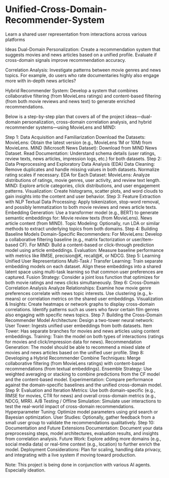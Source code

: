 # Unified-Cross-Domain-Recommender-System
Learn a shared user representation from interactions across various platforms

Ideas
Dual-Domain Personalization:
Create a recommendation system that suggests movies and news articles based on a unified profile. Evaluate if cross-domain signals improve recommendation accuracy.

Correlation Analysis:
Investigate patterns between movie genres and news topics. For example, do users who rate documentaries highly also engage more with in-depth news articles?

Hybrid Recommender System:
Develop a system that combines collaborative filtering (from MovieLens ratings) and content-based filtering (from both movie reviews and news text) to generate enriched recommendations.


Below is a step-by-step plan that covers all of the project ideas—dual-domain personalization, cross-domain correlation analysis, and hybrid recommender systems—using MovieLens and MIND:

Step 1: Data Acquisition and Familiarization
Download the Datasets:
MovieLens: Obtain the latest version (e.g., MovieLens 1M or 10M) from MovieLens.
MIND (Microsoft News Dataset): Download from MIND News Dataset.
Read Documentation:
Understand schema details (user ratings, review texts, news articles, impression logs, etc.) for both datasets.
Step 2: Data Preprocessing and Exploratory Data Analysis (EDA)
Data Cleaning:
Remove duplicates and handle missing values in both datasets.
Normalize rating scales if necessary.
EDA for Each Dataset:
MovieLens: Analyze distributions of ratings, movie genres, user activity, and review text length.
MIND: Explore article categories, click distributions, and user engagement patterns.
Visualization:
Create histograms, scatter plots, and word clouds to gain insights into the content and user behavior.
Step 3: Feature Extraction with NLP
Textual Data Processing:
Apply tokenization, stop-word removal, and possibly lemmatization to both movie reviews and news article texts.
Embedding Generation:
Use a transformer model (e.g., BERT) to generate semantic embeddings for:
Movie review texts (from MovieLens).
News article content (from MIND).
Topic Modeling:
Optionally, run LDA or similar methods to extract underlying topics from both domains.
Step 4: Building Baseline Models
Domain-Specific Recommenders:
For MovieLens: Develop a collaborative filtering baseline (e.g., matrix factorization or user/item-based CF).
For MIND: Build a content-based or click-through prediction model using article embeddings.
Evaluation:
Measure baseline performance with metrics like RMSE, precision@K, recall@K, or NDCG.
Step 5: Learning Unified User Representations
Multi-Task / Transfer Learning:
Train separate embedding models on each dataset.
Align these embeddings into a shared latent space using multi-task learning so that common user preferences are captured.
Fusion Strategy:
Consider a joint loss function that optimizes for both movie ratings and news clicks simultaneously.
Step 6: Cross-Domain Correlation Analysis
Analyze Relationships:
Examine how movie genre preferences correlate with news topic interests.
Use clustering (e.g., k-means) or correlation metrics on the shared user embeddings.
Visualization & Insights:
Create heatmaps or network graphs to display cross-domain correlations.
Identify patterns such as users who favor certain film genres also engaging with specific news topics.
Step 7: Building the Cross-Domain Recommender
Model Architecture:
Design a two-tower neural network:
User Tower: Ingests unified user embeddings from both datasets.
Item Tower: Has separate branches for movies and news articles using content embeddings.
Training:
Train the model on both types of interactions (ratings for movies and click/impression data for news).
Recommendation Generation:
The model should be able to recommend a mixed slate of movies and news articles based on the unified user profile.
Step 8: Developing a Hybrid Recommender
Combine Techniques:
Merge collaborative filtering (from MovieLens ratings) with content-based recommendations (from textual embeddings).
Ensemble Strategy:
Use weighted averaging or stacking to combine predictions from the CF model and the content-based model.
Experimentation:
Compare performance against the domain-specific baselines and the unified cross-domain model.
Step 9: Evaluation and Iteration
Metrics:
Use both domain-specific (e.g., RMSE for movies, CTR for news) and overall cross-domain metrics (e.g., NDCG, MRR).
A/B Testing / Offline Simulation:
Simulate user interactions to test the real-world impact of cross-domain recommendations.
Hyperparameter Tuning:
Optimize model parameters using grid search or Bayesian optimization.
User Studies:
Optionally, gather feedback from a small user group to validate the recommendations qualitatively.
Step 10: Documentation and Future Extensions
Documentation:
Document your data preprocessing steps, model architectures, evaluation results, and insights from correlation analysis.
Future Work:
Explore adding more domains (e.g., social media data) or real-time context (e.g., location) to further enrich the model.
Deployment Considerations:
Plan for scaling, handling data privacy, and integrating with a live system if moving toward production.


Note: This project is being done in conjunction with various AI agents. Especially ideation.
